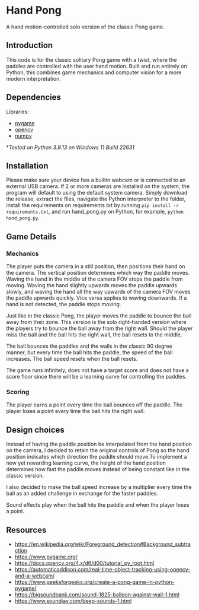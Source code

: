 # Hand Pong
A hand motion-controlled solo version of the classic Pong game.

## Introduction
This code is for the classic solitary Pong game with a twist, where the paddles are controlled with the user hand motion. Built and run entirely on Python, this combines game mechanics and computer vision for a more modern interpretation.

## Dependencies
Libraries:
* [pygame](https://pypi.org/project/pygame/)
* [opencv](https://pypi.org/project/opencv-python/)
* [numpy](https://numpy.org/install/)

**Tested on Python 3.9.13 on Windows 11 Build 22631*

## Installation
Please make sure your device has a builtin webcam or is connected to an external USB camera. If 2 or more cameras are installed on the system, the program will default to using the default system camera. Simply download the release, extract the files, navigate the Python interpreter to the folder, install the requirements on requirements.txt by running  ```pip install -r requirements.txt```, and run hand_pong.py on Python, for example, ```python hand_pong.py```.

## Game Details

### Mechanics
The player puts the camera in a still position, then positions their hand on the camera. The vertical position determines which way the paddle moves. Waving the hand in the middle of the camera FOV stops the paddle from moving. Waving the hand slightly upwards moves the paddle upwards slowly, and waving the hand all the way upwards of the camera FOV moves the paddle upwards quickly. Vice versa applies to waving downwards. If a hand is not detected, the paddle stops moving.

Just like in the classic Pong, the player moves the paddle to bounce the ball away from their zone. This version is the solo right-handed version where the players try to bounce the ball away from the right wall. Should the player miss the ball and the ball hits the right wall, the ball resets to the middle.

The ball bounces the paddles and the walls in the classic 90 degree manner, but every time the ball hits the paddle, the speed of the ball increases. The ball speed resets when the ball resets.

The game runs infinitely, does not have a target score and does not have a score floor since there will be a learning curve for controlling the paddles.

### Scoring
The player earns a point every time the ball bounces off the paddle. The player loses a point every time the ball hits the right wall.

## Design choices
Instead of having the paddle position be interpolated from the hand position on the camera, I decided to retain the original controls of Pong so the hand position indicates which direction the paddle should move.To implement a new yet rewarding learning curve, the height of the hand position determines how fast the paddle moves instead of being constant like in the classic version.

I also decided to make the ball speed increase by a multiplier every time the ball as an added challenge in exchange for the faster paddles.

Sound effects play when the ball hits the paddle and when the player loses a point.

## Resources
* https://en.wikipedia.org/wiki/Foreground_detection#Background_subtraction
* https://www.pygame.org/
* https://docs.opencv.org/4.x/d6/d00/tutorial_py_root.html
* https://automaticaddison.com/real-time-object-tracking-using-opencv-and-a-webcam/
* https://www.geeksforgeeks.org/create-a-pong-game-in-python-pygame/
* https://bigsoundbank.com/sound-1825-balloon-against-wall-1.html
* https://www.soundjay.com/beep-sounds-1.html